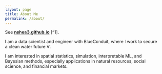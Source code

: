 ```yaml
---
layout: page
title: About Me
permalink: /about/
---
```


See **[nshea3.github.io](https://nshea3.github.io)** [^1].

I am a data scientist and engineer with BlueConduit, where I work to secure a clean water future $\forall$.

I am interested in spatial statistics, simulation, interpretable ML, and Bayesian methods, especially applications in natural resources, social science, and financial markets. 
